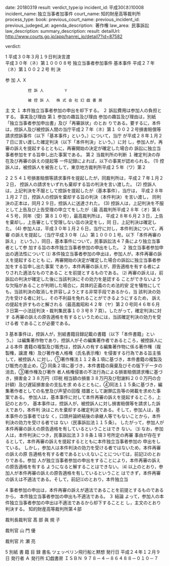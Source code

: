 
date: 20180319
result: 
verdict_type:ip
incident_id: 平成30(ネ)10008
incident_name: 独立当事者加事件
court_name: 知的財産高等裁判所
process_type:
book: 
previous_court_name:
previous_incident_id:
previous_judeged_at:
agenda_description:  著作権
law_area:  民事訴訟
law_description: 
summary_description: 
result: 
detailUrl: http://www.courts.go.jp/app/hanrei_jp/detail7?id=87582

verdict:

 
1 
平成３０年３月１９日判決言渡  
平成３０年（ネ）第１０００８号 独立当事者参加事件 
基本事件 平成２７年（ネ）第１００２２号 
判    決 
    
参  加  人         Ｘ 
     
              控 訴 人         Ｙ 
     
              被 控 訴 人   株 式 会 社 幻 戯 書 房 
          
主    文 
１ 本件独立当事者参加の申出を却下する。 
２ 訴訟費用は参加人の負担とする。 
事実及び理由 
第１ 参加の趣旨及び理由 
 参加の趣旨及び理由は，別紙「独立当事者参加申出書」及び「再審訴状」のとお
りである。要するに，本件は，控訴人及び被控訴人間の当庁平成２７年（ネ）第１
００２２号損害賠償等請求控訴事件（以下「基本事件」という。）について，当庁
が平成２８年１月２７日に言い渡した確定判決（以下「本件判決」という。）に対
し，参加人が，再審の訴えを提起するとともに，再審開始の決定が確定した場合の
訴訟に独立当事者参加をする旨申し出た事案である。 
第２ 当裁判所の判断 
 １ 確定判決の存在及び再審の訴えの提起等 
 一件記録によれば，以下の事実が認められる。 
 (1) 控訴人は，被控訴人を被告として，東京地方裁判所平成２５年（ワ）第２
 
2 
２５４１号損害賠償等請求事件を提起したが，同裁判所は，平成２７年１月２２日，
控訴人の請求をいずれも棄却する旨の判決を言い渡した。 
 (2) 控訴人は，上記判決を不服として控訴を提起したが（基本事件），当庁は，
平成２８年１月２７日，控訴人の控訴を棄却する旨の判決（本件判決）を言い渡し，
同判決の正本は，同月２９日，控訴人に送達された。 
 (3) 控訴人は，上記判決を不服として上告及び上告受理の申立てをしたが（最
高裁判所平成２８年（オ）第６４５号，同年（受）第８１０号），最高裁判所は，
平成２８年６月２３日，上告を棄却し，上告審として受理しない旨の決定をし，同
日，上記判決は確定した。 
 (4) 参加人は，平成３０年１月２６日，当庁に対し，本件判決について，再審
の訴えを提起し（当庁平成３０年（ム）第１０００１号。以下「本件再審の訴え」
という。），同日，基本事件について，民事訴訟法４７条により独立当事者として参
加する旨の本件独立当事者参加の申出をした。 
 ２ 独立当事者参加申出の適法性について 
⑴ 本件独立当事者参加の申出は，参加人が，本件再審の訴えを提起するととも
に，再審開始の決定が確定した場合の訴訟に独立当事者参加をする旨申し出た事案
であり，本件再審の訴えが，原告適格を有する者によりされた適法なものであるこ
とを前提とするものである。 
 ⑵ 再審の訴えは，前訴訟の判決が確定した後に当該判決にその効力を是認する
ことができないような欠陥があることが判明した場合に，具体的正義のため法的安
定を犠牲にしても，当該判決の取消しを許容しようとする非常手段であるから，当
該判決の効力を受ける者に対し，その不利益を免れることができるようにするため，
訴えの提起を許すものと解される（最高裁昭和４２年（ヤ）第２０号同４６年６月
３日第一小法廷判決・裁判集民事１０３号８７頁）。したがって，確定判決に対す
る再審の訴えの原告適格を有するというためには，当該確定判決の効力を受ける者
であることが必要である。 
 
3 
基本事件は，控訴人が，別紙書籍目録記載の書籍（以下「本件書籍」という。）
は編集著作物であり，控訴人がその編集著作者であるところ，被控訴人による本件
書籍の複製及び販売は，控訴人の有する編集著作物に係る著作権（複製権，譲渡
権）及び著作者人格権（氏名表示権）を侵害する行為である旨主張して，被控訴人
に対し，①著作権法１１２条１項に基づき，本件書籍の複製及び販売の差止め，②
同条２項に基づき，本件書籍の廃棄及びその版下データの消去，③著作権及び著作
者人格権侵害の不法行為による損害賠償請求権に基づき，損害金２３８万円（印税
相当額の損害３８万円及び慰謝料２００万円の合計額）及び遅延損害金の支払を求
めるとともに，④同法１１５条に基づき，編集著作者としての名誉及び声望の回復
措置として謝罪広告等の掲載を求めた事案である。 
参加人は，基本事件に対して本件再審の訴えを提起するところ，上記のとおり，
基本事件は，控訴人が，被控訴人に対し損害賠償等を請求した訴えであり，本件判
決はこれを棄却する確定判決である。そして，参加人は，基本事件の当事者ではな
く，口頭弁論終結後の承継人等でもないことから，本件判決の効力を受ける者では
ない（民事訴訟法１１５条）。 
したがって，参加人が本件再審の訴えの原告適格を有しているということはでき
ない。 
⑶ なお，参加人は，本件判決につき，民事訴訟法３３８条１項３号所定の再審
事由が存在するとして，本件再審の訴えを提起するとともに本件独立当事者参加の
申出をしている。 
しかし，参加人は本件判決の効力を受ける者ではないため，本件再審の訴えの原
告適格を有する者であるといえないことについては，前記⑵のとおりである。参加
人が独立当事者参加の申出をすることにより，本件再審の訴えの原告適格を有する
ようになると解することはできない。 
⑷ 以上のとおり，参加人が本件再審の訴えの原告適格を有しているということ
はできず，本件再審の訴えは不適法である。そして，前記⑴のとおり，本件独立当
 
4 
事者参加の申出は，本件再審の訴えが適法であることを前提とするものであるから，
本件独立当事者参加の申出も不適法である。 
 ３ 結論 
 よって，参加人の本件独立当事者参加の申出は不適法であるから却下することと
し，主文のとおり判決する。 
知的財産高等裁判所第４部 
 
裁判長裁判官     髙   部   眞 規 子 
 
 
裁判官     山   門       優 
 
 
裁判官     片   瀬       亮 
 
5 
別紙 
             書 籍 目 録 
書名   ツェッペリン飛行船と黙想 
発行日  平成２４年１２月９日 
発行者  Ａ 
発行所  幻戯書房 
ＩＳＢＮ ９７８－４－８６４８８－０１０－７ 
 

                    